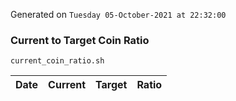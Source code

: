 Generated on `Tuesday 05-October-2021 at 22:32:00`

### Current to Target Coin Ratio
`current_coin_ratio.sh`

Date|Current|Target|Ratio
---|---|---|---
